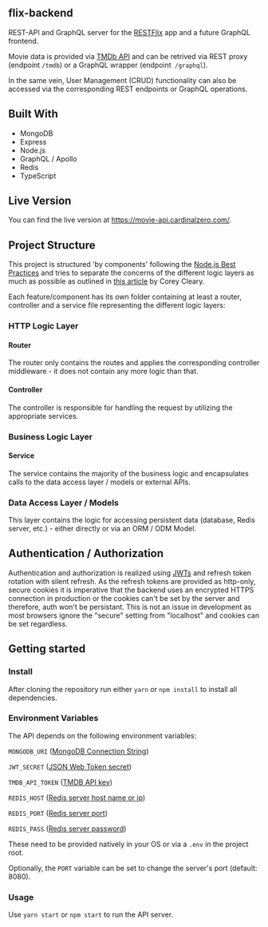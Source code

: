 ## flix-backend
REST-API and GraphQL server for the [RESTFlix](https://github.com/kimkwanka/RESTFlix) app and a future GraphQL frontend.

Movie data is provided via [TMDb API](https://developers.themoviedb.org/3/getting-started/introduction) and can be retrived via REST proxy (endpoint `/tmdb`) or a GraphQL wrapper (endpoint` /graphql`).

In the same vein, User Management (CRUD) functionality can also be accessed via the corresponding REST endpoints or GraphQL operations.

## Built With
- MongoDB
- Express
- Node.js
- GraphQL / Apollo
- Redis
- TypeScript

## Live Version
You can find the live version at https://movie-api.cardinalzero.com/.

## Project Structure
This project is structured 'by components' following the [Node.js Best Practices](https://github.com/goldbergyoni/nodebestpractices) and tries to separate the concerns of the different logic layers as much as possible as outlined in [this article](https://www.coreycleary.me/project-structure-for-an-express-rest-api-when-there-is-no-standard-way) by Corey Cleary.

Each feature/component has its own folder containing at least a router, controller and a service file representing the different logic layers:

### HTTP Logic Layer
#### Router
The router only contains the routes and applies the corresponding
controller middleware - it does not contain any more logic than that.

#### Controller
The controller is responsible for handling the request by utilizing the appropriate services.

### Business Logic Layer

#### Service
The service contains the majority of the business logic and encapsulates
calls to the data access layer / models or external APIs.

### Data Access Layer / Models
This layer contains the logic for accessing persistent data (database, Redis server, etc.) - either directly or via an ORM / ODM Model.

## Authentication / Authorization

Authentication and authorization is realized using [JWTs](https://jwt.io/) and refresh token rotation with silent refresh. As the refresh tokens are provided as http-only, secure cookies it is imperative that the backend uses an encrypted HTTPS connection in production or the cookies can't be set by the server and therefore, auth won't be persistant. This is not an issue in development as most browsers ignore the "secure" setting from "localhost" and cookies can be set regardless.

## Getting started

### Install
After cloning the repository run either
``yarn`` or ``npm install`` to install all dependencies.

### Environment Variables
The API depends on the following environment variables:

``MONGODB_URI`` ([MongoDB Connection String](https://docs.mongodb.com/manual/reference/connection-string/))

``JWT_SECRET`` ([JSON Web Token secret](https://jwt.io/introduction))

``TMDB_API_TOKEN`` ([TMDB API key](https://developers.themoviedb.org/3/getting-started/introduction))

``REDIS_HOST`` ([Redis server host name or ip](https://redis.io/topics/rediscli))

``REDIS_PORT`` ([Redis server port](https://redis.io/topics/rediscli))

``REDIS_PASS`` ([Redis server password](https://redis.io/topics/rediscli))

These need to be provided natively in your OS or via a ``.env`` in the project root.

Optionally, the ``PORT`` variable can be set to change the server's port (default: 8080).

### Usage
Use ``yarn start`` or ``npm start`` to run the API server.
